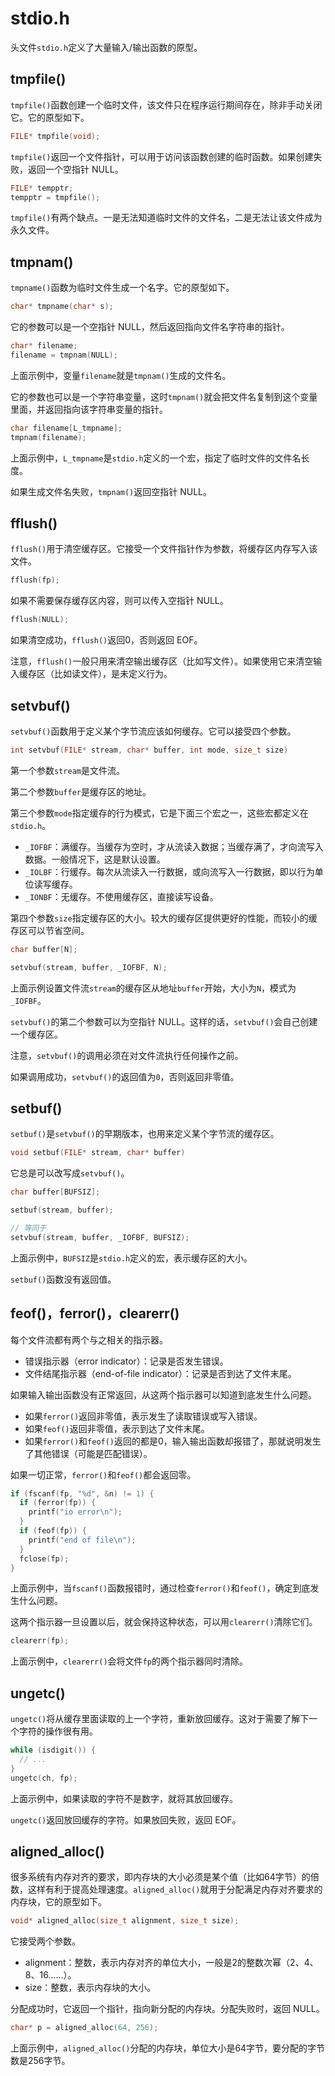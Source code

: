 # stdio.h

头文件`stdio.h`定义了大量输入/输出函数的原型。

## tmpfile()

`tmpfile()`函数创建一个临时文件，该文件只在程序运行期间存在，除非手动关闭它。它的原型如下。

```c
FILE* tmpfile(void);
```

`tmpfile()`返回一个文件指针，可以用于访问该函数创建的临时函数。如果创建失败，返回一个空指针 NULL。

```c
FILE* tempptr;
tempptr = tmpfile();
```

`tmpfile()`有两个缺点。一是无法知道临时文件的文件名，二是无法让该文件成为永久文件。

## tmpnam()

`tmpname()`函数为临时文件生成一个名字。它的原型如下。

```c
char* tmpname(char* s);
```

它的参数可以是一个空指针 NULL，然后返回指向文件名字符串的指针。

```c
char* filename;
filename = tmpnam(NULL);
```

上面示例中，变量`filename`就是`tmpnam()`生成的文件名。

它的参数也可以是一个字符串变量，这时`tmpnam()`就会把文件名复制到这个变量里面，并返回指向该字符串变量的指针。

```c
char filename[L_tmpname];
tmpnam(filename);
```

上面示例中，`L_tmpname`是`stdio.h`定义的一个宏，指定了临时文件的文件名长度。

如果生成文件名失败，`tmpnam()`返回空指针 NULL。

## fflush()

`fflush()`用于清空缓存区。它接受一个文件指针作为参数，将缓存区内存写入该文件。

```c
fflush(fp);
```

如果不需要保存缓存区内容，则可以传入空指针 NULL。

```c
fflush(NULL);
```

如果清空成功，`fflush()`返回0，否则返回 EOF。

注意，`fflush()`一般只用来清空输出缓存区（比如写文件）。如果使用它来清空输入缓存区（比如读文件），是未定义行为。

## setvbuf()

`setvbuf()`函数用于定义某个字节流应该如何缓存。它可以接受四个参数。

```c
int setvbuf(FILE* stream, char* buffer, int mode, size_t size)
```

第一个参数`stream`是文件流。

第二个参数`buffer`是缓存区的地址。

第三个参数`mode`指定缓存的行为模式，它是下面三个宏之一，这些宏都定义在`stdio.h`。

- `_IOFBF`：满缓存。当缓存为空时，才从流读入数据；当缓存满了，才向流写入数据。一般情况下，这是默认设置。
- `_IOLBF`：行缓存。每次从流读入一行数据，或向流写入一行数据，即以行为单位读写缓存。
- `_IONBF`：无缓存。不使用缓存区，直接读写设备。

第四个参数`size`指定缓存区的大小。较大的缓存区提供更好的性能，而较小的缓存区可以节省空间。

```c
char buffer[N];

setvbuf(stream, buffer, _IOFBF, N);
```

上面示例设置文件流`stream`的缓存区从地址`buffer`开始，大小为`N`，模式为`_IOFBF`。

`setvbuf()`的第二个参数可以为空指针 NULL。这样的话，`setvbuf()`会自己创建一个缓存区。

注意，`setvbuf()`的调用必须在对文件流执行任何操作之前。

如果调用成功，`setvbuf()`的返回值为`0`，否则返回非零值。

## setbuf()

`setbuf()`是`setvbuf()`的早期版本，也用来定义某个字节流的缓存区。

```c
void setbuf(FILE* stream, char* buffer)
```

它总是可以改写成`setvbuf()`。

```c
char buffer[BUFSIZ];

setbuf(stream, buffer);

// 等同于
setvbuf(stream, buffer, _IOFBF, BUFSIZ);
```

上面示例中，`BUFSIZ`是`stdio.h`定义的宏，表示缓存区的大小。

`setbuf()`函数没有返回值。

## feof()，ferror()，clearerr()

每个文件流都有两个与之相关的指示器。

- 错误指示器（error indicator）：记录是否发生错误。
- 文件结尾指示器（end-of-file indicator）：记录是否到达了文件末尾。

如果输入输出函数没有正常返回，从这两个指示器可以知道到底发生什么问题。

- 如果`ferror()`返回非零值，表示发生了读取错误或写入错误。
- 如果`feof()`返回非零值，表示到达了文件末尾。
- 如果`ferror()`和`feof()`返回的都是0，输入输出函数却报错了，那就说明发生了其他错误（可能是匹配错误）。

如果一切正常，`ferror()`和`feof()`都会返回零。

```c
if (fscanf(fp, "%d", &n) != 1) {
  if (ferror(fp)) {
    printf("io error\n");
  }
  if (feof(fp)) {
    printf("end of file\n");
  }
  fclose(fp);
}
```

上面示例中，当`fscanf()`函数报错时，通过检查`ferror()`和`feof()`，确定到底发生什么问题。

这两个指示器一旦设置以后，就会保持这种状态，可以用`clearerr()`清除它们。

```c
clearerr(fp);
```

上面示例中，`clearerr()`会将文件`fp`的两个指示器同时清除。

## ungetc()

`ungetc()`将从缓存里面读取的上一个字符，重新放回缓存。这对于需要了解下一个字符的操作很有用。

```c
while (isdigit()) {
  // ...
}
ungetc(ch, fp);
```

上面示例中，如果读取的字符不是数字，就将其放回缓存。

`ungetc()`返回放回缓存的字符。如果放回失败，返回 EOF。

## aligned_alloc()

很多系统有内存对齐的要求，即内存块的大小必须是某个值（比如64字节）的倍数，这样有利于提高处理速度。`aligned_alloc()`就用于分配满足内存对齐要求的内存块，它的原型如下。

```c
void* aligned_alloc(size_t alignment, size_t size);
```

它接受两个参数。

- alignment：整数，表示内存对齐的单位大小，一般是2的整数次幂（2、4、8、16……）。
- size：整数，表示内存块的大小。

分配成功时，它返回一个指针，指向新分配的内存块。分配失败时，返回 NULL。

```c
char* p = aligned_alloc(64, 256);
```

上面示例中，`aligned_alloc()`分配的内存块，单位大小是64字节，要分配的字节数是256字节。

